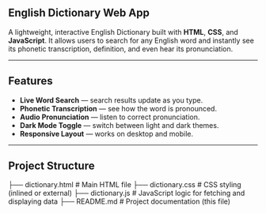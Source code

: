 ## English Dictionary Web App

A lightweight, interactive English Dictionary built with **HTML**, **CSS**, and **JavaScript**. It allows users to search for any English word and instantly see its phonetic transcription, definition, and even hear its pronunciation.

---

## Features

- **Live Word Search** — search results update as you type.
- **Phonetic Transcription** — see how the word is pronounced.
- **Audio Pronunciation** — listen to correct pronunciation.
- **Dark Mode Toggle** — switch between light and dark themes.
- **Responsive Layout** — works on desktop and mobile.

---

##  Project Structure

├── dictionary.html # Main HTML file
├── dictionary.css # CSS styling (inlined or external)
├── dictionary.js # JavaScript logic for fetching and displaying data
├── README.md # Project documentation (this file)

